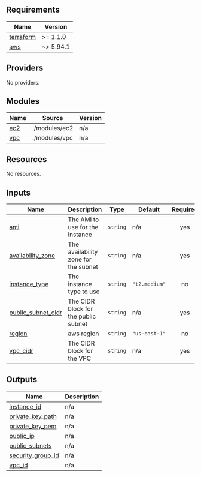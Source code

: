 <!-- BEGIN_TF_DOCS -->
## Requirements

| Name | Version |
|------|---------|
| <a name="requirement_terraform"></a> [terraform](#requirement\_terraform) | >= 1.1.0 |
| <a name="requirement_aws"></a> [aws](#requirement\_aws) | ~> 5.94.1 |

## Providers

No providers.

## Modules

| Name | Source | Version |
|------|--------|---------|
| <a name="module_ec2"></a> [ec2](#module\_ec2) | ./modules/ec2 | n/a |
| <a name="module_vpc"></a> [vpc](#module\_vpc) | ./modules/vpc | n/a |

## Resources

No resources.

## Inputs

| Name | Description | Type | Default | Required |
|------|-------------|------|---------|:--------:|
| <a name="input_ami"></a> [ami](#input\_ami) | The AMI to use for the instance | `string` | n/a | yes |
| <a name="input_availability_zone"></a> [availability\_zone](#input\_availability\_zone) | The availability zone for the subnet | `string` | n/a | yes |
| <a name="input_instance_type"></a> [instance\_type](#input\_instance\_type) | The instance type to use | `string` | `"t2.medium"` | no |
| <a name="input_public_subnet_cidr"></a> [public\_subnet\_cidr](#input\_public\_subnet\_cidr) | The CIDR block for the public subnet | `string` | n/a | yes |
| <a name="input_region"></a> [region](#input\_region) | aws region | `string` | `"us-east-1"` | no |
| <a name="input_vpc_cidr"></a> [vpc\_cidr](#input\_vpc\_cidr) | The CIDR block for the VPC | `string` | n/a | yes |

## Outputs

| Name | Description |
|------|-------------|
| <a name="output_instance_id"></a> [instance\_id](#output\_instance\_id) | n/a |
| <a name="output_private_key_path"></a> [private\_key\_path](#output\_private\_key\_path) | n/a |
| <a name="output_private_key_pem"></a> [private\_key\_pem](#output\_private\_key\_pem) | n/a |
| <a name="output_public_ip"></a> [public\_ip](#output\_public\_ip) | n/a |
| <a name="output_public_subnets"></a> [public\_subnets](#output\_public\_subnets) | n/a |
| <a name="output_security_group_id"></a> [security\_group\_id](#output\_security\_group\_id) | n/a |
| <a name="output_vpc_id"></a> [vpc\_id](#output\_vpc\_id) | n/a |
<!-- END_TF_DOCS -->